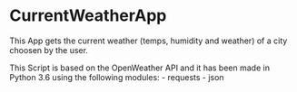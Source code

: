 # CurrentWeatherApp
This App gets the current weather (temps, humidity and weather) of a city choosen by the user.


This Script is based on the OpenWeather API and it has been made in Python 3.6 using the following modules:
    - requests
    - json

